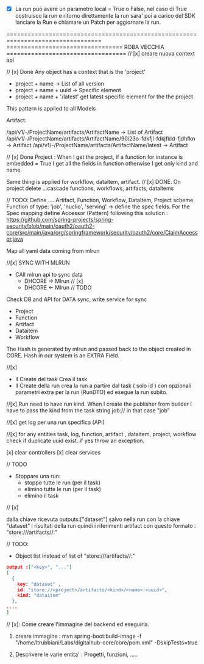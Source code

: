 - [x] La run puo avere un parametro local = True o False,
      nel caso di True costruisco la run e ritorno direttamente la run sara' poi a carico del SDK lanciare la Run e chiamare un Patch per aggiornare la run.

=================================================================================
================================= ROBA VECCHIA ==================================
// [x] creare nuova context api

// [x] Done
Any object has a context that is the 'project'

- project + name -> List of all version
- project + name + uuid -> Specific element
- project + name + '/latest' get latest specific element for the the project.

This pattern is applied to all Models

Artifact:

/api/v1/-/ProjectName/artifacts/ArtifactName -> List of Artifact
/api/v1/-/ProjectName/artifacts/ArtifactName/90i23o-fdkfjl-fdkjfkld-fjdhfkn -> Artifact
/api/v1/-/ProjectName/artifacts/ArtifactName/latest -> Artifact

// [x] Done
Project : When I get the project, if a function for instance is embedded = True I get all the fields in function otherwise I get only kind and name.

<!--
Project -> {
  name:..,
  extra:...
  Function -> { // if embedded = true
    name: xxx,
    kind:xxx,
    spec....
    extra
  }
  Function -> { // if embedded = false
    name: xxx,
    kind:xxx,
  }
} -->

Same thing is applied for workflow, dataitem, artifact.
// [x] DONE. On project delete ...cascade functions, workflows, artifacts, dataitems

// TODO:
Define .....Artifact, Function, Workflow, DataItem, Project scheme. Function of type: 'job', 'nuclio', 'serving' -> define the spec fields.
For the Spec mapping define Accessor (Pattern) following this solution : https://github.com/spring-projects/spring-security/blob/main/oauth2/oauth2-core/src/main/java/org/springframework/security/oauth2/core/ClaimAccessor.java

Map all yaml data coming from mlrun

<!--
kind: job
metadata:
  credentials:
    access_key: $generate
  labels:
    color: blue
  name: test-func
  project: default
  tag: latest
  hash: c482bd8bcaffbb15b5557d89bfddb4e496bfa32e
  updated: '2023-06-06T13:15:08.851869+00:00'
spec:
  args: []
  build:
    base_image: ''
    commands: ''
    functionSourceCode: ZGVmIGhhbmRsZXIoY29udGV4dCk6CiAgICBjb250ZXh0LmxvZ2dlci5pbmZvKCdIZWxsbyB3b3JsZCcp
    image: ''
  description: Test description
  env:
    - name: LocalVariable
      value: '111'
  image: mlrun/mlrun
  priority_class_name: ''
  preemption_mode: ''
  volume_mounts: []
  volumes: []
  resources:
    limits:
      cpu: '4'
      memory: 3Mi
      nvidia.com/gpu: '5'
    requests:
      cpu: '2'
      memory: 1Mi
  default_handler: ''
status: {} -->

//[x] SYNC WITH MLRUN

- CAll mlrun api to sync data
  - DHCORE -> Mlrun // [x]
  - DHCORE <- Mlrun // TODO

Check DB and API for DATA sync, write service for sync

- Project
- Function
- Artifact
- Dataitem
- Workflow

The Hash is generated by mlrun and passed back to the object created in CORE. Hash in our system is an EXTRA Field.

//[x]

- Il Create del task Crea il task
- Il Create della run crea la run a partire dal task ( solo id ) con opzionali parametri extra per la run (RunDTO) ed esegue la run subito.

//[x]
Run need to have run kind. When I create the publisher from builder I have to pass the kind from the task string job:// in that case "job"

//[x]
get log per una run specifica (API)

//[x]
for any entities task, log, function, artifact , dataitem, project, workflow check if duplicate uuid exist..if yes throw an exception.

[x] clear controllers
[x] clear services

// TODO

- Stoppare una run:
  - stoppo tutte le run (per il task)
  - elimino tutte le run (per il task)
  - elimino il task

// [x]

dalla chiave ricevuta outputs:["dataset"] salvo nella run con la chiave "dataset" i risultati della run quindi i riferimenti artifact con questo formato : "store://<project>/artifacts/<kind>/<name>:<uuid>"

// TODO:

- Object list instead of list of "store://<project>/artifacts/<kind>/<name>:<uuid>"

```json
output :["<key>", "..."]
[
  {
    key: "dataset" ,
    id: "store://<project>/artifacts/<kind>/<name>:<uuid>",
    kind: "dataitem"
  },
....
]
```

// [x]: Come creare l'immagine del backend ed eseguirla.

1. creare immagine : mvn spring-boot:build-image -f "/home/ltrubbiani/Labs/digitalhub-core/core/pom.xml" -DskipTests=true

2. Descrivere le varie entita' : Progetti, funzioni, .....
